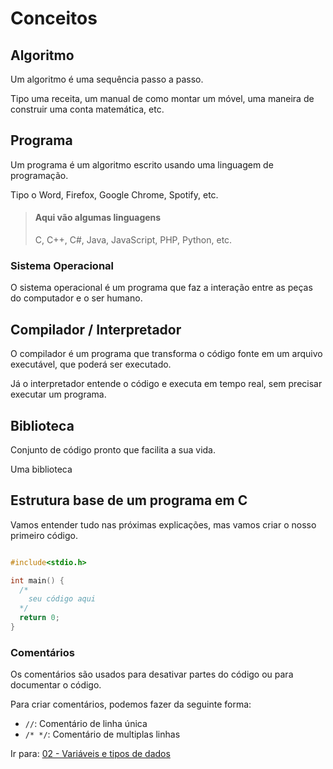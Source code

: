 # Conceitos

## Algoritmo

Um algoritmo é uma sequência passo a passo.

Tipo uma receita, um manual de como montar um móvel, uma maneira de construir uma conta matemática, etc.

## Programa

Um programa é um algoritmo escrito usando uma linguagem de programação.

Tipo o Word, Firefox, Google Chrome, Spotify, etc.

> #### Aqui vão algumas linguagens
>
> C, C++, C#, Java, JavaScript, PHP, Python, etc.

### Sistema Operacional

O sistema operacional é um programa que faz a interação entre as peças do computador e o ser humano.

## Compilador / Interpretador

O compilador é um programa que transforma o código fonte em um arquivo executável, que poderá ser executado.

Já o interpretador entende o código e executa em tempo real, sem precisar executar um programa.

## Biblioteca

Conjunto de código pronto que facilita a sua vida.

Uma biblioteca

## Estrutura base de um programa em C

Vamos entender tudo nas próximas explicações, mas vamos criar o nosso primeiro código.

```C

#include<stdio.h>

int main() {
  /*
    seu código aqui
  */
  return 0;
}

```

### Comentários

Os comentários são usados para desativar partes do código ou para documentar o código.

Para criar comentários, podemos fazer da seguinte forma:

- `//`: Comentário de linha única
- `/* */`: Comentário de multiplas linhas

Ir para: <a href="./02 - Variaveis e tipos de dados.md">02 - Variáveis e tipos de dados</a>